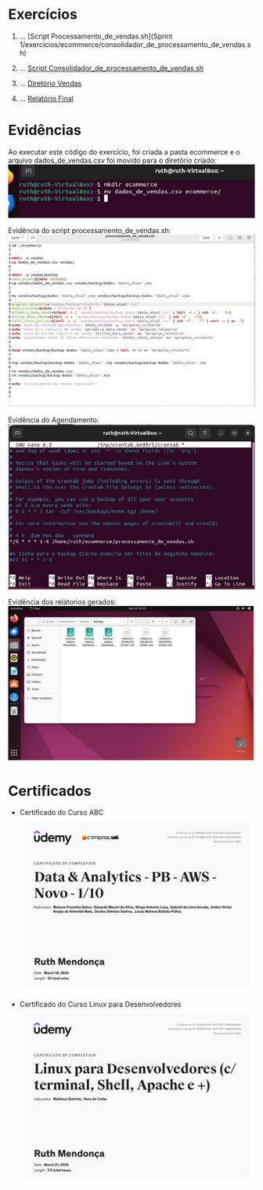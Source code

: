 # Exercícios


1. ...
[Script Processamento_de_vendas.sh](Sprint 1/exercicios/ecommerce/consolidador_de_processamento_de_vendas.sh)

2. ...
[Script Consolidador_de_processamento_de_vendas.sh](exercicios\ecommerce\consolidador_de_processamento_de_vendas.sh)

3. ...
[Diretório Vendas](exercicios\ecommerce\vendas)

4. ...
[Relatório Final](exercicios\ecommerce\relatorio_final.txt)





# Evidências


Ao executar este código do exercício, foi criada a pasta ecommerce e o arquivo dados_de_vendas.csv foi movido para o diretório criado:
![Evidencia 1](evidencias/inicio.jpeg)

Evidência do script processamento_de_vendas.sh:
![Evidencia 2](evidencias/processamento_de_vendas.jpeg)

Evidência do Agendamento:
![Evidencia 3](evidencias/crontab.jpeg)

Evidência dos relátorios gerados:
![Evidencia 4](evidencias/relatorios.jpeg)


# Certificados


- Certificado do Curso ABC
![Curso ABC](certificados/certificado1.jpg)

- Certificado do Curso Linux para Desenvolvedores
![Linux para Desenvolvedores](certificados/certificado2.jpg)





